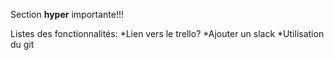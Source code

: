 Section **hyper** importante!!!

Listes des fonctionnalités:
*Lien vers le trello?
*Ajouter un slack
*Utilisation du git

